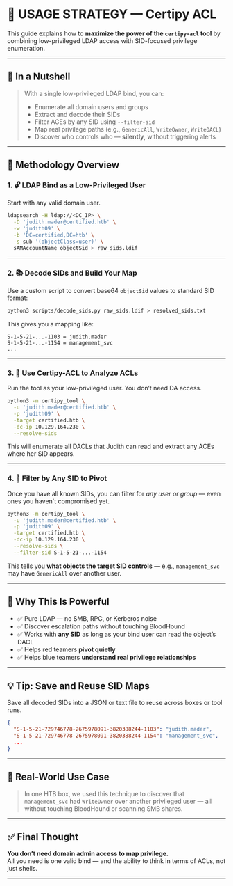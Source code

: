 # 🧠 USAGE STRATEGY — Certipy ACL

This guide explains how to **maximize the power of the `certipy-acl` tool** by combining low-privileged LDAP access with SID-focused privilege enumeration.

---

## 🔐 In a Nutshell

> With a single low-privileged LDAP bind, you can:
>
> - Enumerate all domain users and groups
> - Extract and decode their SIDs
> - Filter ACEs by any SID using `--filter-sid`
> - Map real privilege paths (e.g., `GenericAll`, `WriteOwner`, `WriteDACL`)
> - Discover who controls who — **silently**, without triggering alerts

---

## 🧩 Methodology Overview

### 1. 🔓 **LDAP Bind as a Low-Privileged User**
Start with any valid domain user.
```bash
ldapsearch -H ldap://<DC_IP> \
  -D 'judith.mader@certified.htb' \
  -w 'judith09' \
  -b 'DC=certified,DC=htb' \
  -s sub '(objectClass=user)' \
  sAMAccountName objectSid > raw_sids.ldif
```

---

### 2. 📚 **Decode SIDs and Build Your Map**
Use a custom script to convert base64 `objectSid` values to standard SID format:
```bash
python3 scripts/decode_sids.py raw_sids.ldif > resolved_sids.txt
```

This gives you a mapping like:
```
S-1-5-21-...-1103 = judith.mader
S-1-5-21-...-1154 = management_svc
...
```

---

### 3. 🧠 **Use Certipy-ACL to Analyze ACLs**
Run the tool as your low-privileged user. You don’t need DA access.

```bash
python3 -m certipy_tool \
  -u 'judith.mader@certified.htb' \
  -p 'judith09' \
  -target certified.htb \
  -dc-ip 10.129.164.230 \
  --resolve-sids
```

This will enumerate all DACLs that Judith can read and extract any ACEs where her SID appears.

---

### 4. 🎯 **Filter by Any SID to Pivot**
Once you have all known SIDs, you can filter for *any user or group* — even ones you haven't compromised yet.

```bash
python3 -m certipy_tool \
  -u 'judith.mader@certified.htb' \
  -p 'judith09' \
  -target certified.htb \
  -dc-ip 10.129.164.230 \
  --resolve-sids \
  --filter-sid S-1-5-21-...-1154
```

This tells you **what objects the target SID controls** — e.g., `management_svc` may have `GenericAll` over another user.

---

## 🧨 Why This Is Powerful

- ✅ Pure LDAP — no SMB, RPC, or Kerberos noise
- ✅ Discover escalation paths without touching BloodHound
- ✅ Works with **any SID** as long as your bind user can read the object’s DACL
- ✅ Helps red teamers **pivot quietly**
- ✅ Helps blue teamers **understand real privilege relationships**

---

## 💡 Tip: Save and Reuse SID Maps

Save all decoded SIDs into a JSON or text file to reuse across boxes or tool runs.

```json
{
  "S-1-5-21-729746778-2675978091-3820388244-1103": "judith.mader",
  "S-1-5-21-729746778-2675978091-3820388244-1154": "management_svc",
  ...
}
```

---

## 📘 Real-World Use Case

> In one HTB box, we used this technique to discover that `management_svc` had `WriteOwner` over another privileged user — all without touching BloodHound or scanning SMB shares.

---

## ✅ Final Thought

**You don’t need domain admin access to map privilege.**  
All you need is one valid bind — and the ability to think in terms of ACLs, not just shells.

---

